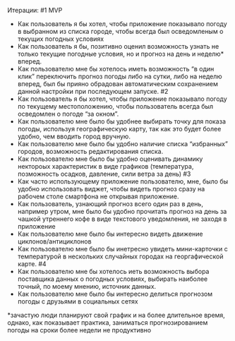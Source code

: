 Итерации:
#1 MVP
- Как пользователь я бы хотел, чтобы приложение показывало погоду в выбранном из списка городе, чтобы всегда был осведомленым о текущих погодных условиях
- Как пользователь я бы, позитивно оценил возможность узнать не только текущие погодные условия, но и прогноз на день и неделю* вперед.
- Как пользователю мне бы хотелось иметь возможность “в один клик” переключить прогноз погоды либо на сутки, либо на неделю вперед, был бы прияно обрадован автоматическим сохранением данной настройки при последующем запуске.
#2
- Как пользователь я бы хотел, чтобы приложение показывало погоду по текущему местоположению, чтобы пользователь всегда был осведомлен о погоде “за окном”. 
- Как пользователю мне было бы удобнее выбирать точку для показа погоды, используя географическую карту, так как это будет более удобно, чем вводить город вручную.
- Как пользователю мне было бы удобно наличие списка “избранных” городов, возможность редактирования списка.
- Как пользователю мне было бы удобно оценивать динамику нектороых характеристик в виде графиков (температура, позможность осадков, давление, сили ветра за день)
#3
- Как часто использующему приложение пользователю, мне, было бы удобно использовать виджет, чтобы видеть прогноз сразу на рабочем столе смартфона не открывая приложение.
- Как пользователь, узнающий прогноз всего один раз в день, например утром, мне было бы удобно прочитать прогноз на день за чашкой утреннего кофе в виде текстового уведомления, не заходя в приложение
- Как пользователю мне было бы интересно видеть движение циклонов/антициклонов
- Как пользователю мне было бы инетресно увидеть мини-карточки с температурой в нескольких случайных городах на георгафической карте.
#4
- Как пользователю мне бы хотелось иеть возможность выбора поставщика данных о погодных условиях, выбирать наиболее точный, по моему мнению, источник данных.
- Как пользователю мне было бы интересно делиться прогнозом погоды с друзьями в социальных сетях

*зачастую люди планируют свой график и на более длительное время, однако, как показывает практика, заниматься прогнозированием погоды на сроки более недели не продуктивно
